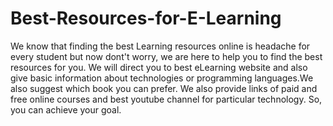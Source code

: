# Best-Resources-for-E-Learning
 We know that finding the best Learning resources online is headache for every student but now dont't worry, we are here to help you to find the best resources for you. We will direct you to best eLearning website and also give basic information about technologies or programming languages.We also suggest which book you can prefer. We also provide links of paid and free online courses and best youtube channel for particular technology. So, you can achieve your goal.
